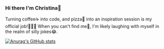 ### Hi there I'm Christina👋
Turning coffee☕ into code, and pizza🍕 into an inspiration session is my official job!👩🏻‍💻 When you can't find me🔎, I'm likely laughing with myself in the realm of silly jokes😂.


[![Anurag's GitHub stats](https://github-readme-stats.vercel.app/api?username=christinaghazal)](https://github.com/anuraghazra/github-readme-stats)




